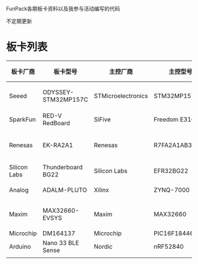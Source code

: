 FunPack各期板卡资料以及我参与活动编写的代码

不定期更新

# 板卡列表

| 板卡厂商     | 板卡型号            | 主控厂商           | 主控型号      | 特点及备注          |
| ------------ | ------------------- | ------------------ | ------------- | ------------------- |
| Seeed        | ODYSSEY-STM32MP157C | STMicroelectronics | STM32MP157CAC | 双核A7+单核M4       |
| SparkFun     | RED-V RedBoard      | SiFive             | Freedom E310  | 开源RISC-V              |
| Renesas      | EK-RA2A1            | Renesas            | R7FA2A1AB3CFM | 24位Sigma-Delta ADC |
| Silicon Labs | Thunderboard BG22   | Silicon Labs       | EFR32BG22     | 蓝牙BLE             |
| Analog       | ADALM-PLUTO         | Xilinx             | ZYNQ-7000     | SDR  未参加         |
| Maxim        | MAX32660-EVSYS      | Maxim              | MAX32660      | 低功耗、小封装      |
| Microchip    | DM164137            | Microchip          | PIC16F18446   | PIC                 |
| Arduino      | Nano 33 BLE Sense   | Nordic             | nRF52840      | Arduino             |
|              |                     |                    |               |                     |

